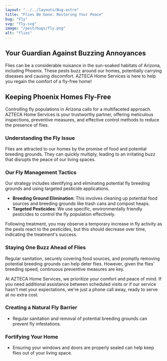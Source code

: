```yaml
---
layout: "../../layouts/Bug.astro"
title: "Flies Be Gone: Restoring Your Peace"
bug: "Fly"
svg: "fly.svg"
image: "/pest/bugs/fly.png"
alt: "flies"
---
```


## Your Guardian Against Buzzing Annoyances

Flies can be a considerable nuisance in the sun-soaked habitats of Arizona, including Phoenix. These pests buzz around our homes, potentially carrying diseases and causing discomfort. AZTECA Home Services is here to help you regain the comfort of a fly-free home!

## Keeping Phoenix Homes Fly-Free

Controlling fly populations in Arizona calls for a multifaceted approach. AZTECA Home Services is your trustworthy partner, offering meticulous inspections, preventive measures, and effective control methods to reduce the presence of flies.

### Understanding the Fly Issue

Flies are attracted to our homes by the promise of food and potential breeding grounds. They can quickly multiply, leading to an irritating buzz that disrupts the peace of our living spaces.

### Our Fly Management Tactics

Our strategy includes identifying and eliminating potential fly breeding grounds and using targeted pesticide applications.

- **Breeding Ground Elimination**: This involves cleaning up potential food sources and breeding grounds like trash cans and compost heaps.
- **Targeted Pesticides**: We use specific, environmentally friendly pesticides to control the fly population effectively.

Following treatment, you may observe a temporary increase in fly activity as the pests react to the pesticides, but this should decrease over time, indicating the treatment's success.

### Staying One Buzz Ahead of Flies

Regular sanitation, securely covering food sources, and promptly removing potential breeding grounds can help deter flies. However, given the flies' breeding speed, continuous preventive measures are key.

At AZTECA Home Services, we prioritize your comfort and peace of mind. If you need additional assistance between scheduled visits or if our service hasn't met your expectations, we're just a phone call away, ready to serve at no extra cost.

### Creating a Natural Fly Barrier

- Regular sanitation and removal of potential breeding grounds can prevent fly infestations.

### Fortifying Your Home

- Ensuring your windows and doors are properly sealed can help keep flies out of your living space.
